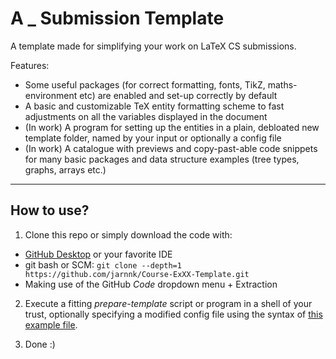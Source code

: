 # A _ Submission Template

A template made for simplifying your work on LaTeX CS submissions.

Features:
- Some useful packages (for correct formatting, fonts, TikZ, maths-environment etc) are enabled and set-up correctly by default
- A basic and customizable TeX entity formatting scheme to fast adjustments on all the variables displayed in the document
- (In work) A program for setting up the entities in a plain, debloated new template folder, named by your input or optionally a config file
- (In work) A catalogue with previews and copy-past-able code snippets for many basic packages and data structure examples (tree types, graphs, arrays etc.)

---
## **How to use?**
1. Clone this repo or simply download the code with:

- [GitHub Desktop](https://https://desktop.github.com/) or your favorite IDE
- git bash or SCM: `git clone --depth=1 https://github.com/jarnnk/Course-ExXX-Template.git`
- Making use of the GitHub *Code* dropdown menu + Extraction

2. Execute a fitting *prepare-template* script or program in a shell of your trust, optionally specifying a modified config file using the syntax of [this example file](./example-config.cfg).

3. Done :)
